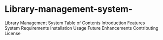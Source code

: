 # Library-management-system-
Library Management System
Table of Contents
Introduction
Features
System Requirements
Installation
Usage
Future Enhancements
Contributing
License

